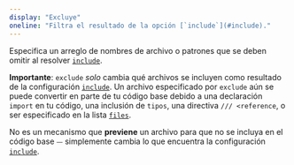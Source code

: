 ```yaml
---
display: "Excluye"
oneline: "Filtra el resultado de la opción [`include`](#include)."
---
```


Especifica un arreglo de nombres de archivo o patrones que se deben omitir al resolver [`include`](#include).

**Importante**: `exclude` *solo* cambia qué archivos se incluyen como resultado de la configuración [`include`](#include).
Un archivo especificado por `exclude` aún se puede convertir en parte de tu código base debido a una declaración `import` en tu código, una inclusión de `tipos`, una directiva `/// <reference`, o ser especificado en la lista [`files`](#files).

No es un mecanismo que **previene** un archivo para que no se incluya en el código base ⏤ simplemente cambia lo que encuentra la configuración [`include`](#include).

